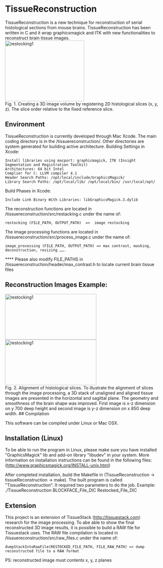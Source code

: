 TissueReconstruction
====================

TissueReconstruction is a new technique for reconstruction of serial histological sections from mouse brains.
TissueReconstruction has been written in C and it wrap graphicsmagick and ITK with new functionalities to reconstruct brain tissue images. 
<BR/>
<IMG SRC="https://dl.dropboxusercontent.com/u/24447938/slides.jpg" ALT="restocking1" WIDTH=260 HEIGHT=200 ALIGN="center">
<BR/>
Fig. 1. Creating a 3D image volume by registering 2D histological slices (x, y, z). The slice order relative to the fixed 
reference slice.
## Environment
TissueReconstruction is currently developed through Mac Xcode. The main coding directory is in the /tissuereconstruction/. Other directories are system generated for building active architecture.
Building Settings in Xcode:

    Install libraries using macport: graphicmagick, ITK (Insight Segmentation and Registration Toolkit)
    Architectures: 64 bit Intel
    Complier for C: LLVM compiler 4.1
    Header Search Paths: /opt/local/include/GraphicsMagick/
    Library Search Paths: /opt/local/lib/ /opt/local/bin/ /usr/local/opt/

Build Phases in Xcode:

    Include Link Binary With Libraries: libGraphicsMagick.3.dylib

The reconstruction functions are located in /tissuereconstruction/src/restacking.c under the name of: 

    restocking (FILE_PATH, OUTPUT_PATH)  =>  image restocking

The image processing functions are located in /tissuereconstruction/src/process_image.c under the name of: 

    image_processing (FILE_PATH, OUTPUT_PATH) => max contrast, masking, deconstruction, resizing …….

**** Please also modify FILE_PATHS in /tissuereconstruction/header/max_contrast.h to locate current brain tissue files

## Reconstruction Images Example:
<IMG SRC="https://dl.dropboxusercontent.com/u/24447938/xz_image_reduceNoice_black.jpg" ALT="restocking1" WIDTH=300 HEIGHT=150> 
<IMG SRC="https://dl.dropboxusercontent.com/u/24447938/yz_image_reduceNoice_black.jpg" ALT="restocking1" WIDTH=300 HEIGHT=150>
<BR/> 
Fig. 2. Alignment of histological slices. To illustrate the alignment of slices through the image processing, 
a 3D stack of unaligned and aligned tissue images are presented in the horizontal and sagittal plane. The 
geometry and smoothness of the brain shape was improved. First image is x-z dimension on y 700 deep height and second 
image is y-z dimension on x 850 deep width.
## Compilation

This software can be compiled under Linux or Mac OSX. 

## Installation (Linux)

To be able to run the program in Linux, please make sure you have installed "GraphicsMagick" lib and add-on library "libudev" in your system. 
More information on installation instructions can be found in the following files: (http://www.graphicsmagick.org/INSTALL-unix.html)

After completed installation, build the Makefile in (TissueReconstruction -> tissueReconstruction -> make). The built program is called "TissueReconstruction". It required two parameters to do the job. 
Example:  ./TissueReconstruction BLOCKFACE_File_DIC Restocked_File_DIC 

## Extension

This project is an extension of TissueStack (http://tissuestack.com) research for the image processing. To abe able to show the final reconstructed 3D image results, it is possible to build a RAW file for Tissuestack uses. 
The RAW file compilation is located in /tissuereconstruction/src/raw_files.c under the name of:

    dumpStackIntoRawFile(RESTOCKED_FILE_PATH, FILE_RAW_PATH) => dump reconstructed file to a RAW format

PS: reconstructed image must contents x, y, z planes
